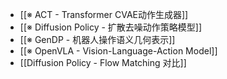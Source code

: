* [[※ ACT -  Transformer CVAE动作生成器]]
* [[※ Diffusion Policy - 扩散去噪动作策略模型]]
* [[※ GenDP - 机器人操作语义几何表示]]
* [[※ OpenVLA - Vision-Language-Action Model]]
* [[Diffusion Policy - Flow Matching 对比]]